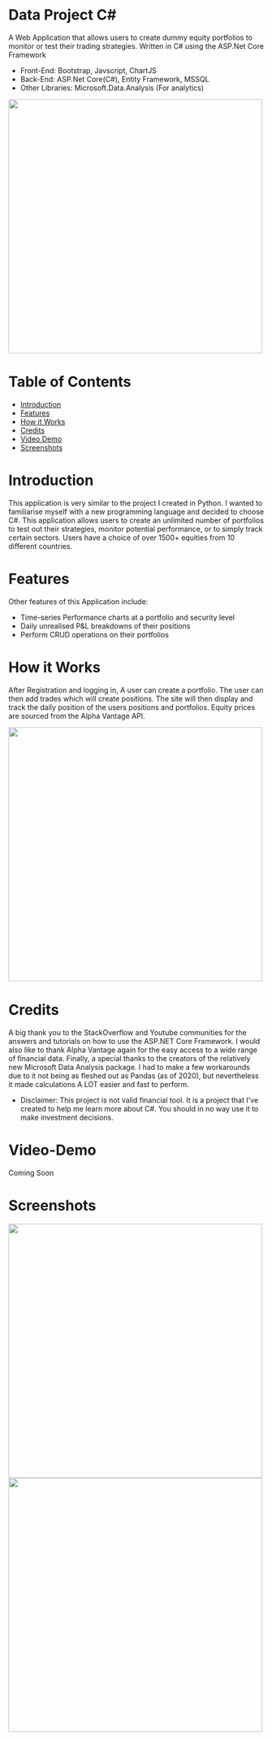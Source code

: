 # Data Project C#
A Web Application that allows users to create dummy equity portfolios to monitor or test their trading strategies. Written in C# using the ASP.Net Core Framework


* Front-End: Bootstrap, Javscript, ChartJS
* Back-End: ASP.Net Core(C#), Entity Framework, MSSQL
* Other Libraries: Microsoft.Data.Analysis (For analytics)

<img src="Screenshots/HomePage.PNG" width="500">

# Table of Contents
- [Introduction](https://github.com/RamonWill/Data-App#Introduction)
- [Features](https://github.com/RamonWill/Data-App#Features)
- [How it Works](https://github.com/RamonWill/Data-App#How-It-Works)
- [Credits](https://github.com/RamonWill/Data-App#Credit)
- [Video Demo](https://github.com/RamonWill/Data-App#Video-Demo)
- [Screenshots](https://github.com/RamonWill/Data-App#Screenshots)

# Introduction
This application is very similar to the project I created in Python. I wanted to familiarise myself with a new programming language and decided to choose C#. This application allows users to create an unlimited number of portfolios to test out their strategies, monitor potential performance, or to simply track certain sectors. Users have a choice of over 1500+ equities from 10 different countries.

# Features
Other features of this Application include:
* Time-series Performance charts at a portfolio and security level
* Daily unrealised P&L breakdowns of their positions
* Perform CRUD operations on their portfolios

# How it Works
After Registration and logging in, A user can create a portfolio. The user can then add trades which will create positions. The site will then display and track the daily position of the users positions and portfolios. Equity prices are sourced from the Alpha Vantage API.

<img src="Screenshots/PortfoliosOverview.PNG" width="500">

# Credits
A big thank you to the StackOverflow and Youtube communities for the answers and tutorials on how to use the ASP.NET Core Framework. I would also like to thank Alpha Vantage again for the easy access to a wide range of financial data. Finally, a special thanks to the  creators of the relatively new Microsoft Data Analysis package. I had to make a few workarounds due to it not being as fleshed out as Pandas (as of 2020), but nevertheless it made calculations A LOT easier and fast to perform.

* Disclaimer: This project is not valid financial tool. It is a project that I've created to help me learn more about C#. You should in no way use it to make investment decisions.

# Video-Demo
Coming Soon

# Screenshots

<img src="Screenshots/PortfolioBreakdownPage.PNG" width="500">
<img src="Screenshots/PositionBreakdownPage.PNG" width="500">
